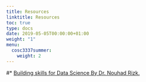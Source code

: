 ```yaml
---
title: Resources
linktitle: Resources
toc: true
type: docs
date: 2019-05-05T00:00:00+01:00
weight: "1"
menu:
  cosc3337summer:
    weight: 2
---
```


#\* [Building skills for Data Science By Dr. Nouhad Rizk.](https://uhlibraries.pressbooks.pub/buildingskillsfordatascience/)
